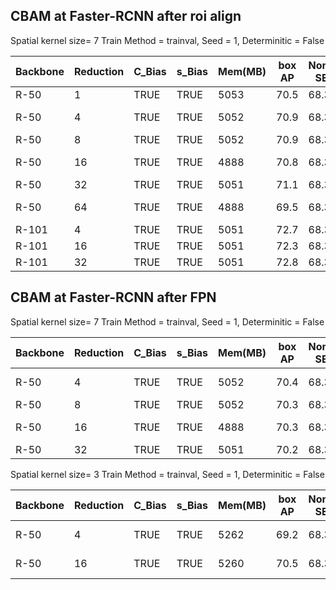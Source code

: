 ## CBAM at Faster-RCNN after roi align 
Spatial kernel size= 7 Train Method = trainval,  Seed = 1,   Determinitic = False 

| Backbone | Reduction | C_Bias  | s_Bias  | Mem(MB) | box AP | Non-SE | Baseline | GPU     |
|----------|-----------|---------|---------|---------|--------|--------|----------|---------|
| R-50     | 1         | TRUE    | TRUE    | 5053    | 70.5   | 68.3   | 63.1     | V100    |
| R-50     | 4         | TRUE    | TRUE    | 5052    | 70.9   | 68.3   | 63.1     | TITAN V |
| R-50     | 8         | TRUE    | TRUE    | 5052    | 70.9   | 68.3   | 63.1     | V100    |
| R-50     | 16        | TRUE    | TRUE    | 4888    | 70.8   | 68.3   | 63.1     | TITAN V |
| R-50     | 32        | TRUE    | TRUE    | 5051    | 71.1   | 68.3   | 63.1     | V100    |
| R-50     | 64        | TRUE    | TRUE    | 4888    | 69.5   | 68.3   | 63.1     | TITAN V |
| R-101    | 4         | TRUE    | TRUE    | 5051    | 72.7   | 68.3   | 63.1     | V100    |
| R-101    | 16        | TRUE    | TRUE    | 5051    | 72.3   | 68.3   | 63.1     | V100    |
| R-101    | 32        | TRUE    | TRUE    | 5051    | 72.8   | 68.3   | 63.1     | V100    |


## CBAM at Faster-RCNN after FPN
Spatial kernel size= 7 Train Method = trainval,  Seed = 1,   Determinitic = False 

| Backbone | Reduction | C_Bias  | s_Bias  | Mem(MB) | box AP | Non-SE | Baseline | GPU     |
|----------|-----------|---------|---------|---------|--------|--------|----------|---------|
| R-50     | 4         | TRUE    | TRUE    | 5052    | 70.4   | 68.3   | 63.1     | TITAN V |
| R-50     | 8         | TRUE    | TRUE    | 5052    | 70.3   | 68.3   | 63.1     | V100    |
| R-50     | 16        | TRUE    | TRUE    | 4888    | 70.3   | 68.3   | 63.1     | TITAN V |
| R-50     | 32        | TRUE    | TRUE    | 5051    | 70.2   | 68.3   | 63.1     | V100    |



Spatial kernel size= 3 Train Method = trainval,  Seed = 1,   Determinitic = False 

| Backbone | Reduction | C_Bias  | s_Bias  | Mem(MB) | box AP | Non-SE | Baseline | GPU     |
|----------|-----------|---------|---------|---------|--------|--------|----------|---------|
| R-50     | 4         | TRUE    | TRUE    | 5262    | 69.2   | 68.3   | 63.1     | TITAN V |
| R-50     | 16        | TRUE    | TRUE    | 5260    | 70.5   | 68.3   | 63.1     | TITAN V |


